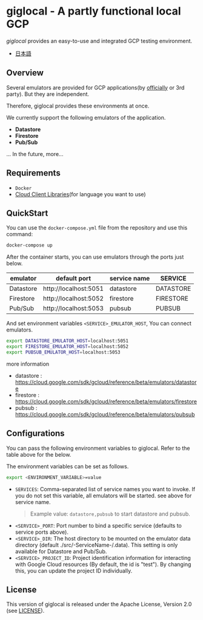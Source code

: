 # giglocal - A partly functional local GCP

*giglocal* provides an easy-to-use and integrated GCP testing environment.

* [日本語](README_JP.md)

## Overview

Several emulators are provided for GCP applications(by [officially](https://cloud.google.com/sdk/gcloud/reference/beta/emulators) or 3rd party). But they are independent.

Therefore, giglocal provides these environments at once.

We currently support the following emulators of the application.

* **Datastore**
* **Firestore**
* **Pub/Sub**

... In the future, more...

## Requirements
* `Docker`
* [Cloud Client Libraries](https://cloud.google.com/apis/docs/client-libraries-explained)(for language you want to use)


## QuickStart
You can use the `docker-compose.yml` file from the repository and use this command:

```bash
docker-compose up
```

After the container starts, you can use emulators through the ports just below.

|emulator  |default port  |service name  |SERVICE|
|----------|------|------|------|
|Datastore | http://localhost:5051 | datastore | DATASTORE |
|Firestore | http://localhost:5052 | firestore | FIRESTORE |
|Pub/Sub   | http://localhost:5053 | pubsub | PUBSUB |


And set environment variables `<SERVICE>_EMULATOR_HOST`, You can connect emulators.

```bash
export DATASTORE_EMULATOR_HOST=localhost:5051
export FIRESTORE_EMULATOR_HOST=localhost:5052
export PUBSUB_EMULATOR_HOST=localhost:5053
```

more information
- datastore : https://cloud.google.com/sdk/gcloud/reference/beta/emulators/datastore
- firestore : https://cloud.google.com/sdk/gcloud/reference/beta/emulators/firestore
- pubsub : https://cloud.google.com/sdk/gcloud/reference/beta/emulators/pubsub 


## Configurations

You can pass the following environment variables to giglocal. Refer to the table above for the <SERVICE> below.

The environment variables can be set as follows.

  ```bash
  export <ENVIRONMENT_VARIABLE>=value
  ```

* `SERVICES`: Comma-separated list of service names you want to invoke. If you do not set this variable, all emulators will be started. see above for service name.
  > Example value: `datastore,pubsub` to start datastore and pubsub.
* `<SERVICE>_PORT`: Port number to bind a specific service (defaults to service ports above).
* `<SERVICE>_DIR`:  The host directory to be mounted on the emulator data directory (default ./src/-ServiceName-/.data). This setting is only available for Datastore and Pub/Sub.
* `<SERVICE>_PROJECT_ID`: Project identification information for interacting with Google Cloud resources (By default, the id is "test"). By changing this, you can update the project ID individually.

## License
This version of giglocal is released under the Apache License, Version 2.0 (see [LICENSE](https://github.com/future-architect/giglocal/blob/master/LICENSE)).
